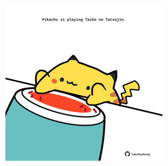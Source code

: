 <!-- built at 07/07/2023, 24:01:56 UTC -->
<p align="center">
  <img width="500" height="500" src="./ReadmeImage.svg">
</p>
